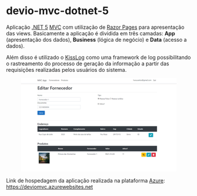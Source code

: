 # devio-mvc-dotnet-5
Aplicação [.NET 5](https://docs.microsoft.com/pt-br/dotnet/core/dotnet-five) [MVC](https://docs.microsoft.com/pt-br/aspnet/mvc/overview/getting-started/introduction/getting-started) com utilização de [Razor Pages](https://docs.microsoft.com/pt-br/aspnet/core/tutorials/razor-pages/razor-pages-start?view=aspnetcore-5.0&tabs=visual-studio) para apresentação das views. Basicamente a aplicação é dividida em três camadas: **App** (apresentação dos dados), **Business** (lógica de negócio) e **Data** (acesso a dados).

Além disso é utilizado o [KissLog](https://kisslog.net/) como uma framework de log possibilitando o rastreamento do processo de geração da informação a partir das requisições realizadas pelos usuários do sistema.

<figure>
    <img src="./docs/tela-edição-fornecedor.PNG" alt="edicao-fornecedor" title="Tela de edição de um fornecedor" />
</figure>

Link de hospedagem da aplicação realizada na plataforma [Azure](https://azure.microsoft.com/pt-br/): https://deviomvc.azurewebsites.net
